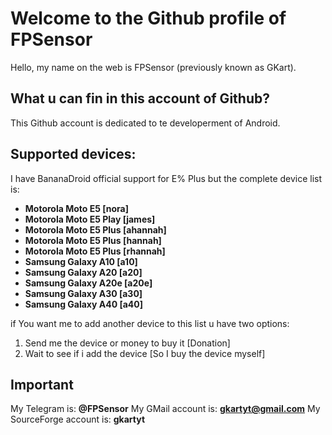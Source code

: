 # Welcome to the Github profile of FPSensor

Hello, my name on the web is FPSensor (previously known as GKart).

## What u can fin in this account of Github?

This Github account is dedicated to te developerment of Android.

## Supported devices:

I have BananaDroid official support for E% Plus but the complete device list is:

- **Motorola Moto E5 [nora]**
- **Motorola Moto E5 Play [james]**
- **Motorola Moto E5 Plus [ahannah]**
- **Motorola Moto E5 Plus [hannah]**
- **Motorola Moto E5 Plus [rhannah]**
- **Samsung Galaxy A10 [a10]**
- **Samsung Galaxy A20 [a20]**
- **Samsung Galaxy A20e [a20e]**
- **Samsung Galaxy A30 [a30]**
- **Samsung Galaxy A40 [a40]**

if You want me to add another device to this list u have two options:
1. Send me the device or money to buy it [Donation]
2. Wait to see if i add the device [So I buy the device myself]

## Important

My Telegram is: **@FPSensor**
My GMail account is: **gkartyt@gmail.com**
My SourceForge account is: **gkartyt**

